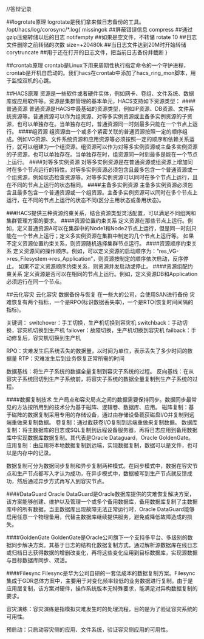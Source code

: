 //答辩记录

##logrotate原理
logrotate是我们拿来做日志备份的工具。
/opt/hacs/log/corosync/*.log{
	missingok    ##屏蔽错误信息
	compress     ##通过gzip压缩转储以后的日志
	notifempty   ##如果是空文件，不转储
	rotate 10    ##日志文件删除之前转储的次数
	size=+20480k ##当日志文件达到20M时开始转储
	corytruncate ##用于还在打开的日志文件，把当前日志备份并截断
}

##crontab原理
crontab是Linux下用来周期性执行指定命令的一个守护进程，crontab是开机自启动的。我们hacs在crontab中添加了hacs_ring_mon脚本，用于监控双机的心跳。

##HACS原理
资源是一些软件或者硬件实体，例如网卡、卷组、文件系统、数据库或应用软件等。资源是集群管理的基本单元，HACS支持如下资源类型：
####普通资源
普通资源是HACS中最基础的资源类型，例如IP资源、DB资源、文件系统资源等。普通资源可以作为组资源、对等多实例资源或主备多实例资源的子资源，也可以单独存在。当单独存在时，普通资源同一时刻最多只能在一个节点上运行。
####组资源
组资源由一个或多个紧密关联的普通资源按照一定的顺序组成。例如VG资源、文件系统资源和应用资源等必须按照一定的顺序和依赖关系运行，就可以组建为一个组资源。组资源可以作为对等多实例资源或主备多实例资源的子资源，也可以单独存在。当单独存在时，组资源同一时刻最多是能在一个节点上运行。
####对等多实例资源
对等多实例资源是在普通资源或组资源上增加同时在多个节点运行的特性。对等多实例资源必须包含且最多包含一个普通资源或一个组资源，例如状态检查资源等。对等多实例资源可以同时在多个节点上运行，且在不同的节点上运行的状态相同。
####主备多实例资源
主备多实例资源必须包含且最多包含一个普通资源或一个组资源。主备多实例资源可以同时在多个节点上运行，在不同的节点上运行的状态不同(区分主用状态或备用状态)。

###HACS提供三种资源约束关系，结合资源类型灵活配置，可以满足不同组网和集群管理方案的要求。
####资源位置约束关系
定义资源在那些节点上运行。例如，定义普通资源A可以在集群中的Node1和Node2节点上运行，但是同一时刻只能在一个节点上运行；定义多实例资源在集群中制定的几个节点上运行等。
如果不定义资源位置约束关系，则资源随机选择集群节点运行。
####资源顺序约束关系
定义资源间的操作顺序。例如，可以定义资源的启动顺序为：“res_VG->res_Filesystem->res_Application”，则资源按制定的顺序依次启动，反序停止。
如果不定义资源顺序约束关系，则资源并发启动或停止。
####资源组配约束关系
定义资源是否可以在相同的节点上运行。例如，定义资源DB和Application必须运行在同一个节点。

##云化容灾
云化容灾 数据备份与恢复
在一些大的公司，会使用SAN进行备份
灾难恢复有两个指标，一个是RPO(标识数据丢失率)，一个是RTO(恢复时间间隔的指标)。

关键词：
switchover：手工切换，生产机切换到容灾机
switchback：手动切换，容灾机切换到生产机
failover：故障切换，生产机切换到容灾机
failback：手动修复后，容灾机切换到生产机

RPO：灾难发生后系统丢失的数据量，以时间为单位，表示丢失了多少时间的数据量
RTP：灾难发生后到业务恢复正常所需的时间

数据基线：将生产子系统的数据全量复制到容灾子系统的过程。
反向基线：在从容灾子系统回切到生产子系统前，将容灾子系统的数据全量复制到生产子系统的过程。

####数据复制技术
生产局点和容灾局点之间的数据需要保持同步。数据同步最常见的方法按所用到的技术分为基于磁阵、逻辑卷、数据库、应用。
磁阵复制：基于磁阵的数据复制采用专用的存储设备，通过由存储设备截获磁盘I/O并复制到远端重做来复制数据。
卷复制：通过截获卷I/O复制到远端重做来复制数据。
数据库复制：将主数据库的日志或SQL复制到远程设备服务器，再将日志应用到备用数据库中实现数据库数据复制。其代表是Oracle Dataguard，Oracle GoldenGate。
应用复制：由应用将本地数据复制到远端，实现数据复制，数据可以是文件，也可以是内存中的记录。

数据复制可分为数据同步复制和异步复制两种模式。在同步模式中，数据在容灾节点和生产节点都写入才认为成功，在异步模式中，数据被写到生产节点就反馈成功，然后通过异步方式再写入到容灾节点。

####DataGuard
Oracle DataGuard是Oracle数据库提供的灾难恢复解决方案，该方案能够创建、维护以及管理一个或多个备用数据库，备用数据库复制了主数据库中的所有数据，当主数据库出现故障无法正常运行时，Oracle DataGuard能够启用任意一个物理备用，代替主数据库继续提供服务，避免或降低故障造成的损失。

####GoldenGate
GoldenGate是Oracle公司旗下一个支持多平台、多级别的数据同步解决方案。其基于日志的结构化数据复制方式，通过解析源数据库在线日志或归档日志获得数据的增删改变化，再将这些变化应用到目标数据库，实现源数据与目标数据库同步、双活。

####Filesync
Filesync是华为公司自研的一套低成本的数据复制方案。Filesync集成于GDR总体方案中，主要用于对变化频率较低的业务数据进行复制。由于是应用层复制，该方案对硬件，操作系统版本无特殊要求，能满足对异构数据复制的要求。

容灾演练：容灾演练是指模拟灾难发生时的处理流程，目的是为了验证容灾系统的可用性。

预启动：只启动容灾侧的应用、文件系统，验证容灾侧应用的可用性。
